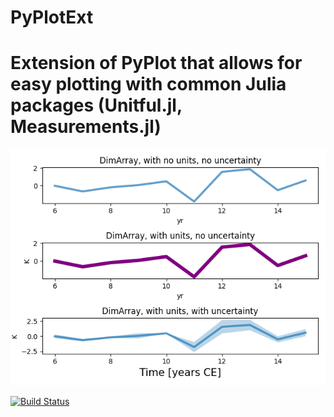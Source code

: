# PyPlotExt

Extension of PyPlot that allows for easy plotting with common Julia packages (Unitful.jl, Measurements.jl)
=======
![DimArray example](plots/dimarray.png "Example of Easy DimArray Plotting")

[![Build Status](https://github.com/b-r-hamilton/PyPlotExt.jl/actions/workflows/CI.yml/badge.svg?branch=main)](https://github.com/b-r-hamilton/PyPlotExt.jl/actions/workflows/CI.yml?query=branch%3Amain)
>
